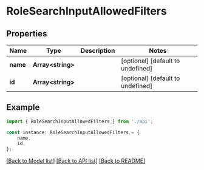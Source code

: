 # RoleSearchInputAllowedFilters


## Properties

Name | Type | Description | Notes
------------ | ------------- | ------------- | -------------
**name** | **Array&lt;string&gt;** |  | [optional] [default to undefined]
**id** | **Array&lt;string&gt;** |  | [optional] [default to undefined]

## Example

```typescript
import { RoleSearchInputAllowedFilters } from './api';

const instance: RoleSearchInputAllowedFilters = {
    name,
    id,
};
```

[[Back to Model list]](../README.md#documentation-for-models) [[Back to API list]](../README.md#documentation-for-api-endpoints) [[Back to README]](../README.md)
